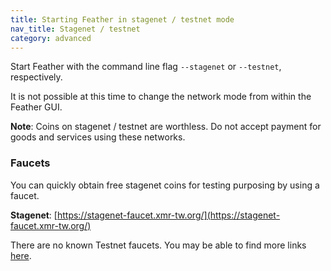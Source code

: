 ```yaml
---
title: Starting Feather in stagenet / testnet mode
nav_title: Stagenet / testnet
category: advanced
---
```


Start Feather with the command line flag `--stagenet` or `--testnet`, respectively.

It is not possible at this time to change the network mode from within the Feather GUI.

**Note**: Coins on stagenet / testnet are worthless. Do not accept payment for goods and services using these networks.

### Faucets

You can quickly obtain free stagenet coins for testing purposing by using a faucet.

**Stagenet**: [https://stagenet-faucet.xmr-tw.org/](https://stagenet-faucet.xmr-tw.org/)  

There are no known Testnet faucets. You may be able to find more links [here](https://docs.getmonero.org/infrastructure/networks/).
